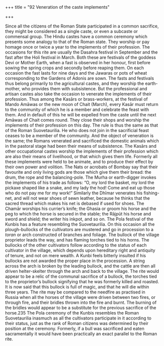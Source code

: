 +++
title = "92 Veneration of the caste implements"

+++

Since all the citizens of the Roman State participated in a common sacrifice, they might be considered as a single caste, or even a subcaste or commensal group. The Hindu castes have a common ceremony which presents some analogy to that of the Roman state. They worship or pay homage once or twice a year to the implements of their profession. The occasions for this rite are usually the Dasahra festival in September and the fast after the Holi festival in March. Both these are festivals of the goddess Devi or Mother Earth, when a fast is observed in her honour, first before sowing the spring crops and secondly before reaping them. On each occasion the fast lasts for nine days and the Jawaras or pots of wheat corresponding to the Gardens of Adonis are sown. The fasts and festivals thus belong primarily to the agricultural castes, and they worship the earth-mother, who provides them with subsistence. But the professional and artisan castes also take the occasion to venerate the implements of their profession. Thus among the Kasārs or brass-workers, at the festival of Mando Amāwas or the new moon of Chait \(March\), every Kasār must return to the community of which he is a member and celebrate the feast with them. And in default of this he will be expelled from the caste until the next Amāwas of Chait comes round. They close their shops and worship the implements of their profession on this day. The rule is thus the same as that of the Roman Suovetaurilia. He who does not join in the sacrificial feast ceases to be a member of the community. And the object of veneration is the same; the Romans venerated and sacrificed the domestic animals which in the pastoral stage had been their means of subsistence. The Kasārs and other occupational castes worship the implements of their profession which are also their means of livelihood, or that which gives them life. Formerly all these implements were held to be animate, and to produce their effect by their own power and volition. The Nats or acrobats of Bombay say that their favourite and only living gods are those which give them their bread: the drum, the rope and the balancing-pole. The Murha or earth-digger invokes the implements of his trade as follows: “O, my lord the basket, my lord the pickaxe shaped like a snake, and my lady the hod\! Come and eat up those who do not pay me for my work\!” Similarly the Dhīmar venerates his fishing-net, and will not wear shoes of sewn leather, because he thinks that the sacred thread which makes his net is debased if used for shoes. The Chamār worships his currier’s knife; the Ghasia or groom his horse and the peg to which the horse is secured in the stable; the Rājpūt his horse and sword and shield; the writer his inkpot, and so on. The Pola festival of the Kunbis has a feature resembling the Suovetaurilia. On this occasion all the plough-bullocks of the cultivators are mustered and go in procession to a *toran* or arch constructed of branches and foliage. The bullock of the village proprietor leads the way, and has flaming torches tied to his horns. The bullocks of the other cultivators follow according to the status of each cultivator in the village, which depends upon hereditary right and antiquity of tenure, and not on mere wealth. A Kunbi feels bitterly insulted if his bullocks are not awarded the proper place in the procession. A string across the arch is broken by the leading bullock, and the cattle are then all driven helter-skelter through the arch and back to the village. The rite would appear to be a relic of the communal sacrifice of a bullock, the torches tied to the proprietor’s bullock signifying that he was formerly killed and roasted. It is now said that this bullock is full of magic, and that he will die within three years. The rite may be compared to the needfire as practised in Russia when all the horses of the village were driven between two fires, or through fire, and their bridles thrown into the fire and burnt. The burning of the bridles would appear to be a substitute for the previous sacrifice of the horse.235 The Pola ceremony of the Kunbis resembles the Roman Suovetaurilia inasmuch as all the cultivators participate in it according to their status, just as the rank of Roman citizens was determined by their position at the ceremony. Formerly, if a bull was sacrificed and eaten sacramentally it would have been practically an exact parallel to the Roman rite. 


